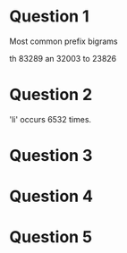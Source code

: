 Question 1
=========================
Most common prefix bigrams

th 83289
an 32003
to 23826

Question 2
==========================
'li' occurs 6532 times.

Question 3
==========================

Question 4
==========================

Question 5
==========================
